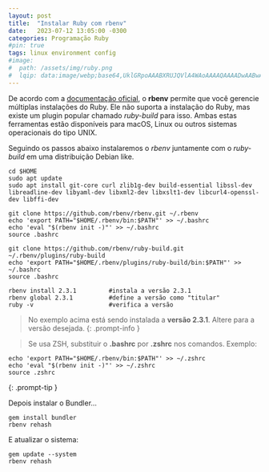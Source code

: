 ```yaml
---
layout: post
title:  "Instalar Ruby com rbenv"
date:   2023-07-12 13:05:00 -0300
categories: Programação Ruby
#pin: true
tags: linux environment config
#image:
#  path: /assets/img/ruby.png
#  lqip: data:image/webp;base64,UklGRpoAAABXRUJQVlA4WAoAAAAQAAAADwAABwAAQUxQSDIAAAARL0AmbZurmr57yyIiqE8oiG0bejIYEQTgqiDA9vqnsUSI6H+oAERp2HZ65qP/VIAWAFZQOCBCAAAA8AEAnQEqEAAIAAVAfCWkAALp8sF8rgRgAP7o9FDvMCkMde9PK7euH5M1m6VWoDXf2FkP3BqV0ZYbO6NA/VFIAAAA
---
```


De acordo com a [documentação oficial](https://www.ruby-lang.org/pt/documentation/installation/#rbenv), o **rbenv** permite que você gerencie múltiplas instalações do Ruby. Ele não suporta a instalação do Ruby, mas existe um plugin popular chamado *ruby-build* para isso. Ambas estas ferramentas estão disponíveis para macOS, Linux ou outros sistemas operacionais do tipo UNIX.

Seguindo os passos abaixo instalaremos o *rbenv* juntamente com o *ruby-build* em uma distribuição Debian like.


```shell
cd $HOME
sudo apt update 
sudo apt install git-core curl zlib1g-dev build-essential libssl-dev libreadline-dev libyaml-dev libxml2-dev libxslt1-dev libcurl4-openssl-dev libffi-dev

git clone https://github.com/rbenv/rbenv.git ~/.rbenv
echo 'export PATH="$HOME/.rbenv/bin:$PATH"' >> ~/.bashrc
echo 'eval "$(rbenv init -)"' >> ~/.bashrc
source .bashrc

git clone https://github.com/rbenv/ruby-build.git ~/.rbenv/plugins/ruby-build
echo 'export PATH="$HOME/.rbenv/plugins/ruby-build/bin:$PATH"' >> ~/.bashrc
source .bashrc

rbenv install 2.3.1         #instala a versão 2.3.1 
rbenv global 2.3.1          #define a versão como "titular"
ruby -v                     #verifica a versão
```

> No exemplo acima está sendo instalada a **versão 2.3.1**. Altere para a versão desejada.
{: .prompt-info }

> Se usa ZSH, substituir o **.bashrc** por **.zshrc** nos comandos. Exemplo:
```shell
echo 'export PATH="$HOME/.rbenv/bin:$PATH"' >> ~/.zshrc
echo 'eval "$(rbenv init -)"' >> ~/.zshrc
source .zshrc
```
{: .prompt-tip }



Depois instalar o Bundler...
```shell
gem install bundler
rbenv rehash
````

E atualizar o sistema:
```shell
gem update --system
rbenv rehash
````